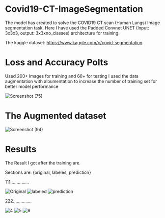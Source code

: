 # Covid19-CT-ImageSegmentation

The model has created to solve the COVID19 CT scan (Human Lungs) Image segmentation task. Here I have used the Padded Convnet UNET (Input: 3x3x3, output: 3x3xno_classes) architecture for training.

The kaggle dataset: https://www.kaggle.com/c/covid-segmentation

# Loss and Accuracy Polts 

Used 200+ Images for training and 60+ for testing 
I used the data augmentation with albumentation to increase the number of training set for better model performance

![Screenshot (75)](https://github.com/user-attachments/assets/457e18cd-a5e2-4ba7-99cf-ca9c8834adb1)

# The Augmented dataset 

![Screenshot (94)](https://github.com/user-attachments/assets/ef9f2f2a-bd13-4b75-93f1-8d706da1b68e)

# Results

The Result I got after the training are.

Sections are: {original, labeles, prediction}

111...............

![Original](https://user-images.githubusercontent.com/75822824/149130504-bb95baca-843c-49e4-b0e0-d6a36dd302cc.png)
![labeled](https://user-images.githubusercontent.com/75822824/149130506-66ef808f-3666-40f8-a5df-7061a6c199ed.png)
![prediction](https://user-images.githubusercontent.com/75822824/149130509-64c2430b-26aa-4003-b0bd-4b5d40c9d9e4.png)

222...............

![4](https://user-images.githubusercontent.com/75822824/149133795-5b1ae6a2-61f3-48a5-b34b-2543d2413ea4.png)
![5](https://user-images.githubusercontent.com/75822824/149133807-bc6fba3b-fc07-4537-afb3-9c645bda2bde.png)
![6](https://user-images.githubusercontent.com/75822824/149133817-b3d5cbad-b313-44ac-82ba-d8b7a55f372b.png)
